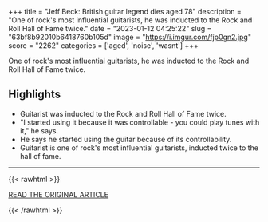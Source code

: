 +++
title = "Jeff Beck: British guitar legend dies aged 78"
description = "One of rock's most influential guitarists, he was inducted to the Rock and Roll Hall of Fame twice."
date = "2023-01-12 04:25:22"
slug = "63bf8b92010b6418760b105d"
image = "https://i.imgur.com/fjp0gn2.jpg"
score = "2262"
categories = ['aged', 'noise', 'wasnt']
+++

One of rock's most influential guitarists, he was inducted to the Rock and Roll Hall of Fame twice.

## Highlights

- Guitarist was inducted to the Rock and Roll Hall of Fame twice.
- "I started using it because it was controllable - you could play tunes with it," he says.
- He says he started using the guitar because of its controllability.
- Guitarist is one of rock's most influential guitarists, inducted twice to the hall of fame.

---

{{< rawhtml >}}
  <p class="article-category">
    <a target="_blank" href="https://www.bbc.co.uk/news/entertainment-arts-64228780">READ THE ORIGINAL ARTICLE</a>
  </p>
{{< /rawhtml >}}
